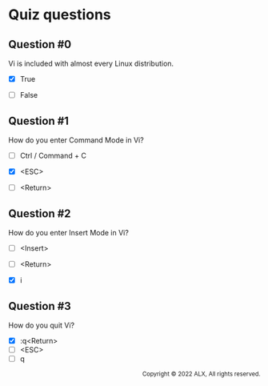 # Quiz questions
## Question #0
Vi is included with almost every Linux distribution.
- [x] True
- [ ] False


## Question #1
How do you enter Command Mode in Vi?
- [ ] Ctrl / Command + C
- [x] \<ESC\>
- [ ] \<Return\>


## Question #2
How do you enter Insert Mode in Vi?
- [ ] \<Insert\>
- [ ] \<Return\>
- [x] i


## Question #3
How do you quit Vi?
- [x] :q\<Return\>
- [ ] \<ESC\>
- [ ] q

<p align="right"><sub>Copyright © 2022 ALX, All rights reserved.</sub></p>